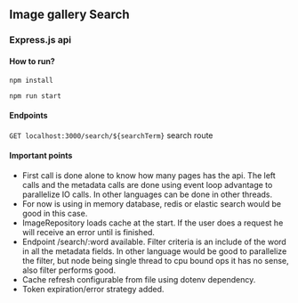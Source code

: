 ## Image gallery Search

### Express.js api  

#### How to run?  
`npm install`   

`npm run start`

#### Endpoints

`GET localhost:3000/search/${searchTerm}` search route


#### Important points

- First call is done alone to know how many pages has the api. The left calls and the metadata calls are done using event loop advantage to parallelize IO calls. In other languages can be done in other threads.    
- For now is using in memory database, redis or elastic search would be good in this case.
- ImageRepository loads cache at the start. If the user does a request he will receive an error until is finished.
- Endpoint /search/:word available. Filter criteria is an include of the word in all the metadata fields. In other language would be good to parallelize the filter, but node being single thread to cpu bound ops it has no sense, also filter performs good.
- Cache refresh configurable from file using dotenv dependency.
- Token expiration/error strategy added.
